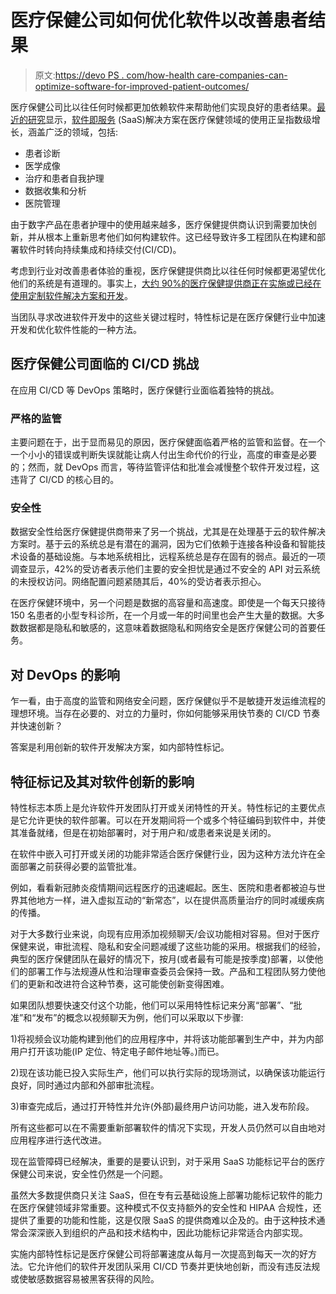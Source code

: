# 医疗保健公司如何优化软件以改善患者结果

> 原文:[https://devo PS . com/how-health care-companies-can-optimize-software-for-improved-patient-outcomes/](https://devops.com/how-healthcare-companies-can-optimize-software-for-improved-patient-outcomes/)

医疗保健公司比以往任何时候都更加依赖软件来帮助他们实现良好的患者结果。[最近的研究](https://www.researchgate.net/publication/275208824_A_scoping_review_of_cloud_computing_in_healthcare)显示，[软件即服务](https://devops.com/?s=SaaS) (SaaS)解决方案在医疗保健领域的使用正呈指数级增长，涵盖广泛的领域，包括:

*   患者诊断
*   医学成像
*   治疗和患者自我护理
*   数据收集和分析
*   医院管理

由于数字产品在患者护理中的使用越来越多，医疗保健提供商认识到需要加快创新，并从根本上重新思考他们如何构建软件。这已经导致许多工程团队在构建和部署软件时转向持续集成和持续交付(CI/CD)。

考虑到行业对改善患者体验的重视，医疗保健提供商比以往任何时候都更渴望优化他们的系统是有道理的。事实上，[大约 90%的医疗保健提供商正在实施或已经在使用定制软件解决方案和开发](https://www.osplabs.com/insights/50-surprising-statistics-every-healthcare-stakeholder-must-know/)。

当团队寻求改进软件开发中的这些关键过程时，特性标记是在医疗保健行业中加速开发和优化软件性能的一种方法。

## 医疗保健公司面临的 CI/CD 挑战

在应用 CI/CD 等 DevOps 策略时，医疗保健行业面临着独特的挑战。

### 严格的监管

主要问题在于，出于显而易见的原因，医疗保健面临着严格的监管和监督。在一个一个小小的错误或判断失误就能让病人付出生命代价的行业，高度的审查是必要的；然而，就 DevOps 而言，等待监管评估和批准会减慢整个软件开发过程，这违背了 CI/CD 的核心目的。

### 安全性

数据安全性给医疗保健提供商带来了另一个挑战，尤其是在处理基于云的软件解决方案时。基于云的系统总是有潜在的漏洞，因为它们依赖于连接各种设备和智能技术设备的基础设施。与本地系统相比，远程系统总是存在固有的弱点。最近的一项调查显示，42%的受访者表示他们主要的安全担忧是通过不安全的 API 对云系统的未授权访问。网络配置问题紧随其后，40%的受访者表示担心。

在医疗保健环境中，另一个问题是数据的高容量和高速度。即使是一个每天只接待 150 名患者的小型专科诊所，在一个月或一年的时间里也会产生大量的数据。大多数数据都是隐私和敏感的，这意味着数据隐私和网络安全是医疗保健公司的首要任务。

## 对 DevOps 的影响

乍一看，由于高度的监管和网络安全问题，医疗保健似乎不是敏捷开发运维流程的理想环境。当存在必要的、对立的力量时，你如何能够采用快节奏的 CI/CD 节奏并快速创新？

答案是利用创新的软件开发解决方案，如内部特性标记。

## 特征标记及其对软件创新的影响

特性标志本质上是允许软件开发团队打开或关闭特性的开关。特性标记的主要优点是它允许更快的软件部署。可以在开发期间将一个或多个特征编码到软件中，并使其准备就绪，但是在初始部署时，对于用户和/或患者来说是关闭的。

在软件中嵌入可打开或关闭的功能非常适合医疗保健行业，因为这种方法允许在全面部署之前获得必要的监管批准。

例如，看看新冠肺炎疫情期间远程医疗的迅速崛起。医生、医院和患者都被迫与世界其他地方一样，进入虚拟互动的“新常态”，以在提供高质量治疗的同时减缓疾病的传播。

对于大多数行业来说，向现有应用添加视频聊天/会议功能相对容易。但对于医疗保健来说，审批流程、隐私和安全问题减缓了这些功能的采用。根据我们的经验，典型的医疗保健团队在最好的情况下，按月(或者最有可能是按季度)部署，以使他们的部署工作与法规遵从性和治理审查委员会保持一致。产品和工程团队努力使他们的更新和改进符合这种节奏，这可能使创新变得困难。

如果团队想要快速交付这个功能，他们可以采用特性标记来分离“部署”、“批准”和“发布”的概念以视频聊天为例，他们可以采取以下步骤:

1)将视频会议功能构建到他们的应用程序中，并将该功能部署到生产中，并为内部用户打开该功能(IP 定位、特定电子邮件地址等。)而已。

2)现在该功能已投入实际生产，他们可以执行实际的现场测试，以确保该功能运行良好，同时通过内部和外部审批流程。

3)审查完成后，通过打开特性并允许(外部)最终用户访问功能，进入发布阶段。

所有这些都可以在不需要重新部署软件的情况下实现，开发人员仍然可以自由地对应用程序进行迭代改进。

现在监管障碍已经解决，重要的是要认识到，对于采用 SaaS 功能标记平台的医疗保健公司来说，安全性仍然是一个问题。

虽然大多数提供商只关注 SaaS，但在专有云基础设施上部署功能标记软件的能力在医疗保健领域非常重要。这种模式不仅支持额外的安全性和 HIPAA 合规性，还提供了重要的功能和性能，这是仅限 SaaS 的提供商难以企及的。由于这种技术通常会深深嵌入到组织的产品和技术结构中，因此功能标记非常适合内部实现。

实施内部特性标记是医疗保健公司将部署速度从每月一次提高到每天一次的好方法。它允许他们的软件开发团队采用 CI/CD 节奏并更快地创新，而没有违反法规或使敏感数据容易被黑客获得的风险。